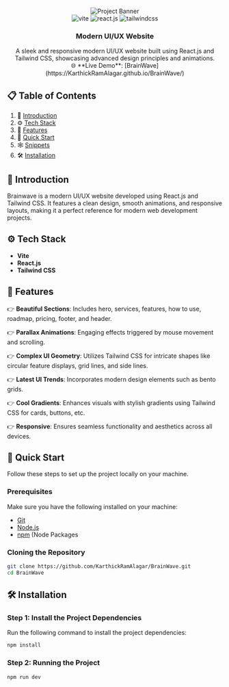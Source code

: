 <div align="center">
  <br />
    <img src="https://i.ibb.co/Kqdv8j1/Image-from.png" alt="Project Banner">
  <br />

  <div>
    <img src="https://img.shields.io/badge/-Vite-black?style=for-the-badge&logoColor=white&logo=vite&color=646CFF" alt="vite" />
    <img src="https://img.shields.io/badge/-React_JS-black?style=for-the-badge&logoColor=white&logo=react&color=61DAFB" alt="react.js" />
    <img src="https://img.shields.io/badge/-Tailwind_CSS-black?style=for-the-badge&logoColor=white&logo=tailwindcss&color=06B6D4" alt="tailwindcss" />
  </div>

  <h3 align="center">Modern UI/UX Website</h3>

  <div align="center">
    A sleek and responsive modern UI/UX website built using React.js and Tailwind CSS, showcasing advanced design principles and animations.
  </div>

  <div align="center">
    🌐 **Live Demo**: [BrainWave](https://KarthickRamAlagar.github.io/BrainWave/)
  </div>
</div>

## 📋 Table of Contents

1. 🤖 [Introduction](#introduction)
2. ⚙️ [Tech Stack](#tech-stack)
3. 🔋 [Features](#features)
4. 🤸 [Quick Start](#quick-start)
5. 🕸️ [Snippets](#snippets)
6. 🛠️ [Installation](#installation)

## 🤖 Introduction

Brainwave is a modern UI/UX website developed using React.js and Tailwind CSS. It features a clean design, smooth animations, and responsive layouts, making it a perfect reference for modern web development projects.

## ⚙️ Tech Stack

- **Vite**
- **React.js**
- **Tailwind CSS**

## 🔋 Features

👉 **Beautiful Sections**: Includes hero, services, features, how to use, roadmap, pricing, footer, and header.

👉 **Parallax Animations**: Engaging effects triggered by mouse movement and scrolling.

👉 **Complex UI Geometry**: Utilizes Tailwind CSS for intricate shapes like circular feature displays, grid lines, and side lines.

👉 **Latest UI Trends**: Incorporates modern design elements such as bento grids.

👉 **Cool Gradients**: Enhances visuals with stylish gradients using Tailwind CSS for cards, buttons, etc.

👉 **Responsive**: Ensures seamless functionality and aesthetics across all devices.

## 🤸 Quick Start

Follow these steps to set up the project locally on your machine.

### Prerequisites

Make sure you have the following installed on your machine:

- [Git](https://git-scm.com/)
- [Node.js](https://nodejs.org/en)
- [npm](https://www.npmjs.com/) (Node Packages
### Cloning the Repository
```bash
git clone https://github.com/KarthickRamAlagar/BrainWave.git
cd BrainWave
```
  
## 🛠️ Installation

### Step 1: Install the Project Dependencies

Run the following command to install the project dependencies:

```bash
npm install
```
### Step 2: Running the Project
```bash
npm run dev
